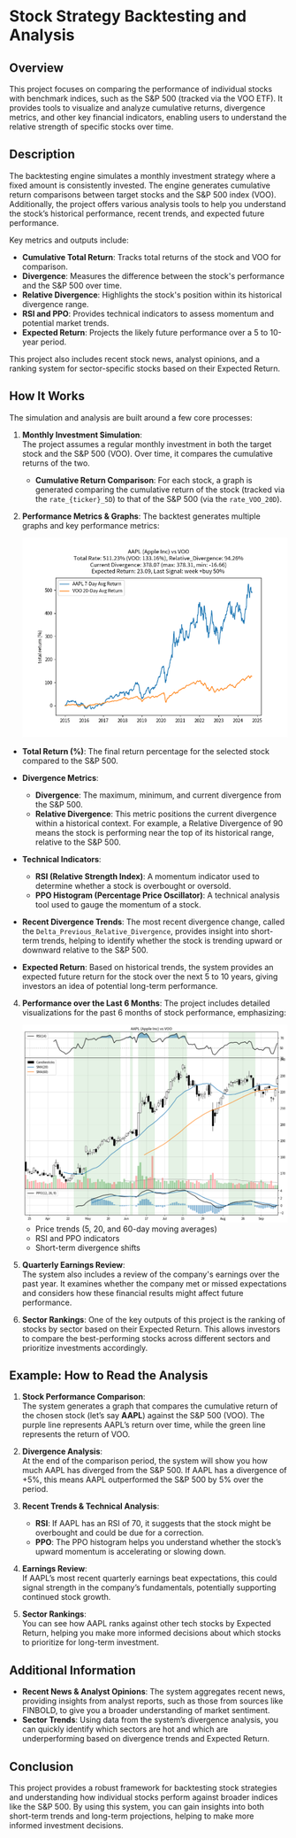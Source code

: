# Stock Strategy Backtesting and Analysis

## Overview
This project focuses on comparing the performance of individual stocks with benchmark indices, such as the S&P 500 (tracked via the VOO ETF). It provides tools to visualize and analyze cumulative returns, divergence metrics, and other key financial indicators, enabling users to understand the relative strength of specific stocks over time.

## Description
The backtesting engine simulates a monthly investment strategy where a fixed amount is consistently invested. The engine generates cumulative return comparisons between target stocks and the S&P 500 index (VOO). Additionally, the project offers various analysis tools to help you understand the stock’s historical performance, recent trends, and expected future performance.

Key metrics and outputs include:
- **Cumulative Total Return**: Tracks total returns of the stock and VOO for comparison.
- **Divergence**: Measures the difference between the stock's performance and the S&P 500 over time.
- **Relative Divergence**: Highlights the stock's position within its historical divergence range.
- **RSI and PPO**: Provides technical indicators to assess momentum and potential market trends.
- **Expected Return**: Projects the likely future performance over a 5 to 10-year period.

This project also includes recent stock news, analyst opinions, and a ranking system for sector-specific stocks based on their Expected Return.

## How It Works

The simulation and analysis are built around a few core processes:

1. **Monthly Investment Simulation**:  
   The project assumes a regular monthly investment in both the target stock and the S&P 500 (VOO). Over time, it compares the cumulative returns of the two. 

   - **Cumulative Return Comparison**: For each stock, a graph is generated comparing the cumulative return of the stock (tracked via the `rate_{ticker}_5D`) to that of the S&P 500 (via the `rate_VOO_20D`).

2. **Performance Metrics & Graphs**:
   The backtest generates multiple graphs and key performance metrics:
   
   <div align="center">
    <img src="./static/images/comparison_AAPL_VOO.png" alt="AAPL vs VOO Cumulative Return Comparison" width="500"/>
</div>

   
   - **Total Return (%)**: The final return percentage for the selected stock compared to the S&P 500.
   - **Divergence Metrics**:  
     - **Divergence**: The maximum, minimum, and current divergence from the S&P 500.
     - **Relative Divergence**: This metric positions the current divergence within a historical context. For example, a Relative Divergence of 90 means the stock is performing near the top of its historical range, relative to the S&P 500.

   - **Technical Indicators**:  
     - **RSI (Relative Strength Index)**: A momentum indicator used to determine whether a stock is overbought or oversold.
     - **PPO Histogram (Percentage Price Oscillator)**: A technical analysis tool used to gauge the momentum of a stock.

   - **Recent Divergence Trends**: The most recent divergence change, called the `Delta_Previous_Relative_Divergence`, provides insight into short-term trends, helping to identify whether the stock is trending upward or downward relative to the S&P 500.

   - **Expected Return**: Based on historical trends, the system provides an expected future return for the stock over the next 5 to 10 years, giving investors an idea of potential long-term performance.

4. **Performance over the Last 6 Months**:
   The project includes detailed visualizations for the past 6 months of stock performance, emphasizing:
   
   <div align="center">
   <img src="./static/images/result_mpl_AAPL.png" alt="AAPL vs VOO Cumulative Return Comparison" width="500"/></div>
   

   - Price trends (5, 20, and 60-day moving averages)
   - RSI and PPO indicators
   - Short-term divergence shifts

6. **Quarterly Earnings Review**:  
   The system also includes a review of the company's earnings over the past year. It examines whether the company met or missed expectations and considers how these financial results might affect future performance.

7. **Sector Rankings**:
   One of the key outputs of this project is the ranking of stocks by sector based on their Expected Return. This allows investors to compare the best-performing stocks across different sectors and prioritize investments accordingly.

## Example: How to Read the Analysis

1. **Stock Performance Comparison**:  
   The system generates a graph that compares the cumulative return of the chosen stock (let’s say **AAPL**) against the S&P 500 (VOO). The purple line represents AAPL’s return over time, while the green line represents the return of VOO.

2. **Divergence Analysis**:  
   At the end of the comparison period, the system will show you how much AAPL has diverged from the S&P 500. If AAPL has a divergence of +5%, this means AAPL outperformed the S&P 500 by 5% over the period.

3. **Recent Trends & Technical Analysis**:  
   - **RSI**: If AAPL has an RSI of 70, it suggests that the stock might be overbought and could be due for a correction.
   - **PPO**: The PPO histogram helps you understand whether the stock’s upward momentum is accelerating or slowing down.

4. **Earnings Review**:  
   If AAPL’s most recent quarterly earnings beat expectations, this could signal strength in the company’s fundamentals, potentially supporting continued stock growth.

5. **Sector Rankings**:  
   You can see how AAPL ranks against other tech stocks by Expected Return, helping you make more informed decisions about which stocks to prioritize for long-term investment.

## Additional Information
- **Recent News & Analyst Opinions**: The system aggregates recent news, providing insights from analyst reports, such as those from sources like FINBOLD, to give you a broader understanding of market sentiment.
- **Sector Trends**: Using data from the system’s divergence analysis, you can quickly identify which sectors are hot and which are underperforming based on divergence trends and Expected Return.

## Conclusion
This project provides a robust framework for backtesting stock strategies and understanding how individual stocks perform against broader indices like the S&P 500. By using this system, you can gain insights into both short-term trends and long-term projections, helping to make more informed investment decisions.
